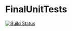 # FinalUnitTests
[![Build Status](https://travis-ci.org/hesa2020/FinalUnitTests.svg?branch=master)]()
